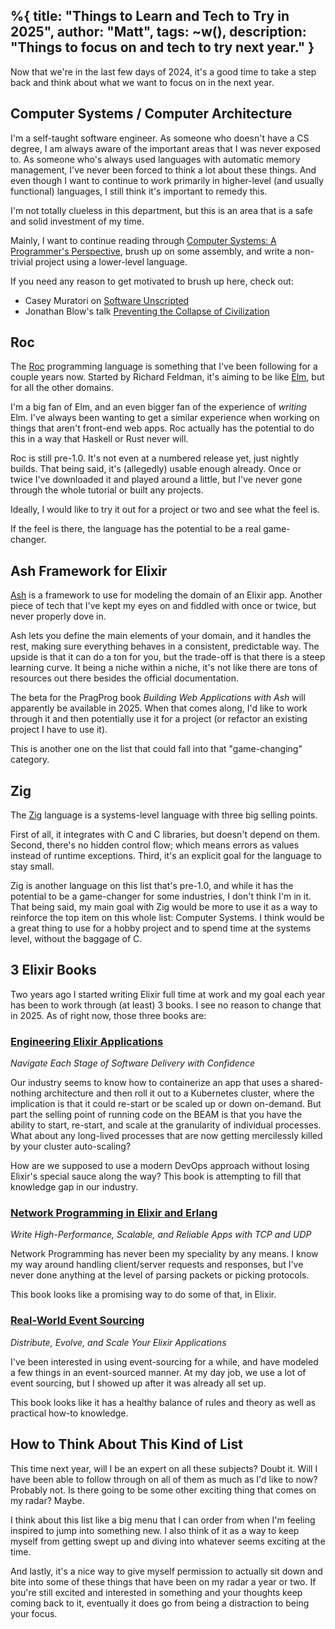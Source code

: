 %{
  title: "Things to Learn and Tech to Try in 2025",
  author: "Matt",
  tags: ~w(),
  description: "Things to focus on and tech to try next year."
}
---

Now that we're in the last few days of 2024, it's a good time to take a step back and think about what we want to focus on in the next year.

## Computer Systems / Computer Architecture

I'm a self-taught software engineer.
As someone who doesn't have a CS degree, I am always aware of the important areas that I was never exposed to.
As someone who's always used languages with automatic memory management, I've never been forced to think a lot about these things.
And even though I want to continue to work primarily in higher-level (and usually functional) languages, I still think it's important to remedy this.

I'm not totally clueless in this department, but this is an area that is a safe and solid investment of my time.

Mainly, I want to continue reading through [Computer Systems: A Programmer's Perspective](https://csapp.cs.cmu.edu/), brush up on some assembly, and write a non-trivial project using a lower-level language.

If you need any reason to get motivated to brush up here, check out:
- Casey Muratori on [Software Unscripted](https://open.spotify.com/episode/2TaWQgDpCxxa2edomzCUyg)
- Jonathan Blow's talk [Preventing the Collapse of Civilization](https://www.youtube.com/watch?v=ZSRHeXYDLko)

## Roc

The [Roc](https://www.roc-lang.org/) programming language is something that I've been following for a couple years now.
Started by Richard Feldman, it's aiming to be like [Elm](https://elm-lang.org/), but for all the other domains.

I'm a big fan of Elm, and an even bigger fan of the experience of *writing* Elm.
I've always been wanting to get a similar experience when working on things that aren't front-end web apps.
Roc actually has the potential to do this in a way that Haskell or Rust never will.

Roc is still pre-1.0. It's not even at a numbered release yet, just nightly builds.
That being said, it's (allegedly) usable enough already.
Once or twice I've downloaded it and played around a little, but I've never gone through the whole tutorial or built any projects.

Ideally, I would like to try it out for a project or two and see what the feel is.

If the feel is there, the language has the potential to be a real game-changer.

## Ash Framework for Elixir

[Ash](https://ash-hq.org/) is a framework to use for modeling the domain of an Elixir app.
Another piece of tech that I've kept my eyes on and fiddled with once or twice, but never properly dove in.

Ash lets you define the main elements of your domain, and it handles the rest, making sure everything behaves in a consistent, predictable way.
The upside is that it can do a ton for you, but the trade-off is that there is a steep learning curve.
It being a niche within a niche, it's not like there are tons of resources out there besides the official documentation.

The beta for the PragProg book *Building Web Applications with Ash* will apparently be available in 2025.
When that comes along, I'd like to work through it and then potentially use it for a project (or refactor an existing project I have to use it).

This is another one on the list that could fall into that "game-changing" category.


## Zig

The [Zig](https://ziglang.org/) language is a systems-level language with three big selling points.

First of all, it integrates with C and C libraries, but doesn't depend on them.
Second, there's no hidden control flow; which means errors as values instead of runtime exceptions.
Third, it's an explicit goal for the language to stay small.

Zig is another language on this list that's pre-1.0, and while it has the potential to be a game-changer for some industries, I don't think I'm in it.
That being said, my main goal with Zig would be more to use it as a way to reinforce the top item on this whole list: Computer Systems.
I think would be a great thing to use for a hobby project and to spend time at the systems level, without the baggage of C.

## 3 Elixir Books

Two years ago I started writing Elixir full time at work and my goal each year has been to work through (at least) 3 books.
I see no reason to change that in 2025. As of right now, those three books are:

### [Engineering Elixir Applications](https://pragprog.com/titles/beamops/engineering-elixir-applications/)
*Navigate Each Stage of Software Delivery with Confidence*

Our industry seems to know how to containerize an app that uses a shared-nothing architecture and then roll it out to a Kubernetes cluster, where the implication is that it could re-start or be scaled up or down on-demand.
But part the selling point of running code on the BEAM is that you have the ability to start, re-start, and scale at the granularity of individual processes.
What about any long-lived processes that are now getting mercilessly killed by your cluster auto-scaling?

How are we supposed to use a modern DevOps approach without losing Elixir's special sauce along the way?
This book is attempting to fill that knowledge gap in our industry.

### [Network Programming in Elixir and Erlang](https://pragprog.com/titles/alnpee/network-programming-in-elixir-and-erlang/)
*Write High-Performance, Scalable, and Reliable Apps with TCP and UDP*

Network Programming has never been my speciality by any means.
I know my way around handling client/server requests and responses, but I've never done anything at the level of parsing packets or picking protocols.

This book looks like a promising way to do some of that, in Elixir.

### [Real-World Event Sourcing](https://pragprog.com/titles/khpes/real-world-event-sourcing/)
*Distribute, Evolve, and Scale Your Elixir Applications*

I've been interested in using event-sourcing for a while, and have modeled a few things in an event-sourced manner.
At my day job, we use a lot of event sourcing, but I showed up after it was already all set up.

This book looks like it has a healthy balance of rules and theory as well as practical how-to knowledge.

## How to Think About This Kind of List

This time next year, will I be an expert on all these subjects?
Doubt it.
Will I have been able to follow through on all of them as much as I'd like to now?
Probably not.
Is there going to be some other exciting thing that comes on my radar?
Maybe.

I think about this list like a big menu that I can order from when I'm feeling inspired to jump into something new.
I also think of it as a way to keep myself from getting swept up and diving into whatever seems exciting at the time.

And lastly, it's a nice way to give myself permission to actually sit down and bite into some of these things that have been on my radar a year or two.
If you're still excited and interested in something and your thoughts keep coming back to it, eventually it does go from being a distraction to being your focus.
